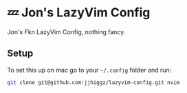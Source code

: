 # 💤 Jon's LazyVim Config

Jon's Fkn LazyVim Config, nothing fancy.

## Setup

To set this up on mac go to your `~/.config` folder and run:

```sh
git clone git@github.com:jjhiggz/lazyvim-config.git nvim
```
